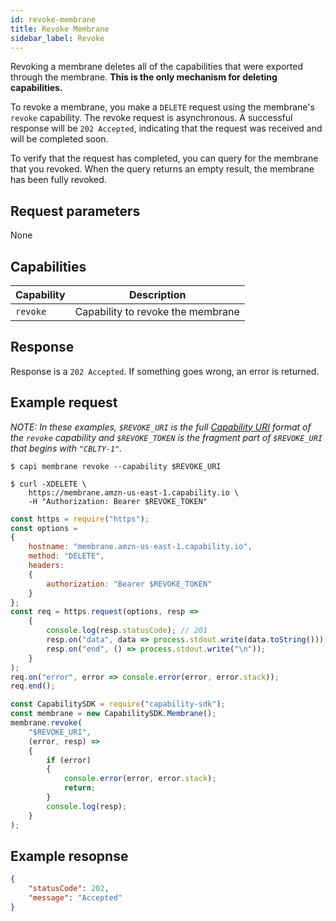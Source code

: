 ```yaml
---
id: revoke-membrane
title: Revoke Membrane
sidebar_label: Revoke
---
```


Revoking a membrane deletes all of the capabilities that were exported through the membrane. **This is the only mechanism for deleting capabilities.**

To revoke a membrane, you make a `DELETE` request using the membrane's `revoke` capability. The revoke request is asynchronous. A successful response will be `202 Accepted`, indicating that the request was received and will be completed soon.

To verify that the request has completed, you can query for the membrane that you revoked. When the query returns an empty result, the membrane has been fully revoked.

## Request parameters

None

## Capabilities

| Capability | Description
| ---------- | ----------- |
| `revoke`   | Capability to revoke the membrane

## Response

Response is a `202 Accepted`. If something goes wrong, an error is returned.

## Example request

_NOTE: In these examples, `$REVOKE_URI` is the full [Capability URI](https://github.com/capabilityio/capability-uri#capability-uri-scheme) format of the `revoke` capability and `$REVOKE_TOKEN` is the fragment part of `$REVOKE_URI` that begins with `"CBLTY-1"`._

<!--DOCUSAURUS_CODE_TABS-->
<!--capi-->
```plaintext
$ capi membrane revoke --capability $REVOKE_URI
```
<!--curl-->
```plaintext
$ curl -XDELETE \
    https://membrane.amzn-us-east-1.capability.io \
    -H "Authorization: Bearer $REVOKE_TOKEN"
```
<!--node.js-->
```javascript
const https = require("https");
const options =
{
    hostname: "membrane.amzn-us-east-1.capability.io",
    method: "DELETE",
    headers:
    {
        authorization: "Bearer $REVOKE_TOKEN"
    }
};
const req = https.request(options, resp =>
    {
        console.log(resp.statusCode); // 201
        resp.on("data", data => process.stdout.write(data.toString()));
        resp.on("end", () => process.stdout.write("\n"));
    }
);
req.on("error", error => console.error(error, error.stack));
req.end();
```
<!--capability-sdk-js-->
```javascript
const CapabilitySDK = require("capability-sdk");
const membrane = new CapabilitySDK.Membrane();
membrane.revoke(
    "$REVOKE_URI",
    (error, resp) =>
    {
        if (error)
        {
            console.error(error, error.stack);
            return;
        }
        console.log(resp);
    }
);
```
<!--END_DOCUSAURUS_CODE_TABS-->

## Example resopnse

```json
{
    "statusCode": 202,
    "message": "Accepted"
}
```
